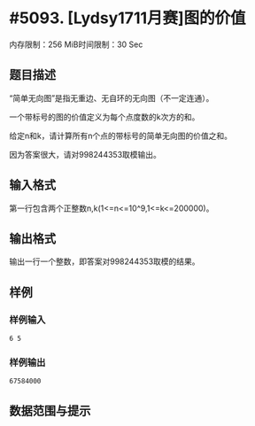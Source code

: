 # #5093.  [Lydsy1711月赛]图的价值

内存限制：256 MiB时间限制：30 Sec

## 题目描述

&ldquo;简单无向图&rdquo;是指无重边、无自环的无向图（不一定连通）。

一个带标号的图的价值定义为每个点度数的k次方的和。

给定n和k，请计算所有n个点的带标号的简单无向图的价值之和。

因为答案很大，请对998244353取模输出。

## 输入格式

第一行包含两个正整数n,k(1<=n<=10^9,1<=k<=200000)。

## 输出格式

 输出一行一个整数，即答案对998244353取模的结果。

## 样例

### 样例输入

    
    6 5
    

### 样例输出

    
    67584000
    

## 数据范围与提示
